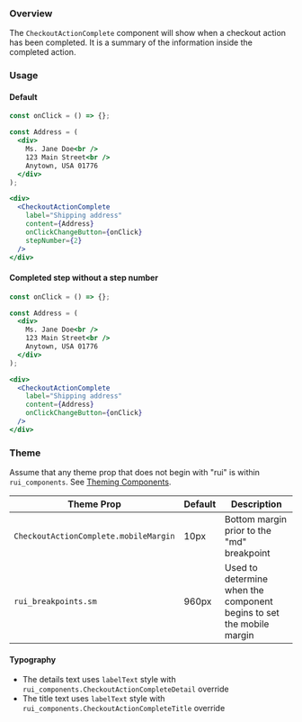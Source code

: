 ### Overview

The `CheckoutActionComplete` component will show when a checkout action has been completed. It is a summary of the information inside the completed action.

### Usage

#### Default

```jsx
const onClick = () => {};

const Address = (
  <div>
    Ms. Jane Doe<br />
    123 Main Street<br />
    Anytown, USA 01776
  </div>
);

<div>
  <CheckoutActionComplete
    label="Shipping address"
    content={Address}
    onClickChangeButton={onClick}
    stepNumber={2}
  />
</div>
```

#### Completed step without a step number
```jsx
const onClick = () => {};

const Address = (
  <div>
    Ms. Jane Doe<br />
    123 Main Street<br />
    Anytown, USA 01776
  </div>
);

<div>
  <CheckoutActionComplete
    label="Shipping address"
    content={Address}
    onClickChangeButton={onClick}
  />
</div>
```

### Theme

Assume that any theme prop that does not begin with "rui" is within `rui_components`. See [Theming Components](./#!/Theming%20Components).

| Theme Prop                            | Default | Description                                                          |
| ------------------------------------- | ------- | -------------------------------------------------------------------- |
| `CheckoutActionComplete.mobileMargin` | 10px    | Bottom margin prior to the "md" breakpoint                           |
| `rui_breakpoints.sm`                  | 960px   | Used to determine when the component begins to set the mobile margin |

#### Typography

- The details text uses `labelText` style with `rui_components.CheckoutActionCompleteDetail` override
- The title text uses `labelText` style with `rui_components.CheckoutActionCompleteTitle` override

